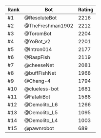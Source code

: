 Rank|Bot|Rating
---|---|---
#1|@ResoluteBot|2216
#2|@TheFreshman1902|2212
#3|@ToromBot|2204
#4|@YoBot_v2|2201
#5|@Intron014|2177
#6|@RaspFish|2119
#7|@cheeseNet|2081
#8|@buffFishNet|1968
#9|@Cheng-4|1794
#10|@clueless-bot|1681
#11|@FataliiBot|1588
#12|@Demolito_L6|1266
#13|@Demolito_L5|1095
#14|@Demolito_L4|1003
#15|@pawnrobot|689
